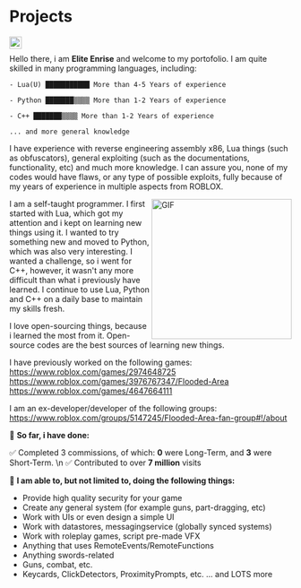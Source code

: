 # Projects
<a href="https://discordapp.com/users/1009460118607376404">
  <img align="left" alt="Enrise Discord" width="22px" src="https://raw.githubusercontent.com/peterthehan/peterthehan/master/assets/discord.svg" />
</a>

<br />

Hello there, i am **Elite Enrise** and welcome to my portofolio. I am quite skilled in many programming languages, including:
<!--START_SECTION:abc-->

```text
- Lua(U) ███████████ More than 4-5 Years of experience

- Python ███████▒▒▒▒ More than 1-2 Years of experience

- C++ ███████▒▒▒▒ More than 1-2 Years of experience

... and more general knowledge
```

<!--END_SECTION:abc-->

I have experience with reverse engineering assembly x86, Lua things (such as obfuscators), general exploiting (such as the documentations, functionality, etc) and much more knowledge. I can assure you, none of my codes would have flaws, or any type of possible exploits, fully because of my years of experience in multiple aspects from ROBLOX.

<img align="right" alt="GIF" src="https://media.discordapp.net/attachments/851807767370268693/1002464546847473714/MOSHED-2022-7-29-9-36-3.gif" width="250" height="250" />
I am a self-taught programmer. I first started with Lua, which got my attention and i kept on learning new things using it. I wanted to try something new and moved to Python, which was also very interesting. I wanted a challenge, so i went for C++, however, it wasn't any more difficult than what i previously have learned. I continue to use Lua, Python and C++ on a daily base to maintain my skills fresh.

I love open-sourcing things, because i learned the most from it. Open-source codes are the best sources of learning new things.

I have previously worked on the following games:
https://www.roblox.com/games/2974648725
https://www.roblox.com/games/3976767347/Flooded-Area
https://www.roblox.com/games/4647664111

I am an ex-developer/developer of the following groups:
https://www.roblox.com/groups/5147245/Flooded-Area-fan-group#!/about

🚧 **So far, i have done:**
<!--START_SECTION:abcd-->

✅ Completed 3 commissions, of which: **0** were Long-Term, and **3** were Short-Term. \n
✅ Contributed to over **7 million** visits

<!--END_SECTION:abcd-->

🚧 **I am able to, but not limited to, doing the following things:**
- Provide high quality security for your game
- Create any general system (for example guns, part-dragging, etc)
- Work with UIs or even design a simple UI
- Work with datastores, messagingservice (globally synced systems)
- Work with roleplay games, script pre-made VFX
- Anything that uses RemoteEvents/RemoteFunctions
- Anything swords-related
- Guns, combat, etc.
- Keycards, ClickDetectors, ProximityPrompts, etc.
... and LOTS more
